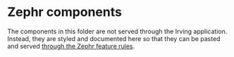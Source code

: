 # Zephr components

The components in this folder are not served through the Irving application. Instead, they are styled and documented here so that they can be pasted and served [through the Zephr feature rules](https://technologyreview-staging.admin.blaize.io/v3/console/#/site-integration/resources).
